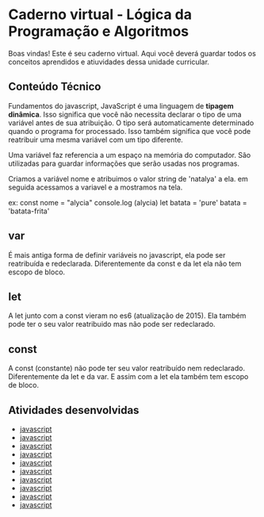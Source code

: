 # Caderno virtual - Lógica da Programação e Algoritmos
Boas vindas! Este é seu caderno virtual. Aqui você deverá guardar todos os conceitos aprendidos e atiuvidades dessa unidade curricular. 


## Conteúdo Técnico

Fundamentos do javascript, JavaScript é uma linguagem de __tipagem dinâmica__.
Isso significa que você não necessita declarar o tipo de uma variável antes de sua atribuição.
O tipo será automaticamente determinado quando o programa for processado.
Isso também significa que você pode reatribuir uma mesma variável com um tipo diferente.

Uma variável faz referencia a um espaço na memória do computador.
São utilizadas para guardar informações que serão usadas nos programas.

Criamos a variável nome e atribuimos o valor string de 'natalya' a ela.
em seguida acessamos a variavel e a mostramos na tela.

ex: 
const nome = "alycia"
console.log (alycia)
let batata = 'pure'
batata = 'batata-frita'
## var

É  mais antiga forma de definir variáveis no javascript, ela pode ser reatribuída e redeclarada. 
Diferentemente da const e da let ela não tem escopo de bloco.

## let

A let junto com a const vieram no es6 (atualização de 2015).
Ela também pode ter o seu valor reatribuido mas não pode ser redeclarado.

## const

A const (constante) não pode ter seu valor reatribuído nem redeclarado.
Diferentemente da let e da var. E assim com a let ela também tem escopo de bloco.


## Atividades desenvolvidas
- [javascript](https://codepen.io/alyrdx29/pen/YzoEPNy)
- [javascript](https://codepen.io/alyrdx29/pen/WNqXvrY)
- [javascript](https://codepen.io/alyrdx29/pen/wvLyYJr)
- [javascript](https://codepen.io/alyrdx29/pen/OJervQe)
- [javascript](https://codepen.io/alyrdx29/pen/KKjypoP)
- [javascript](https://codepen.io/alyrdx29/pen/WNqYbLK)
- [javascript](https://codepen.io/alyrdx29/pen/BagYqWd)
- [javascript](https://codepen.io/alyrdx29/pen/YzoYdeK)
- [javascript](https://codepen.io/alyrdx29/pen/rNEYdVj)
- [javascript](https://codepen.io/alyrdx29/pen/gONXoZR)

